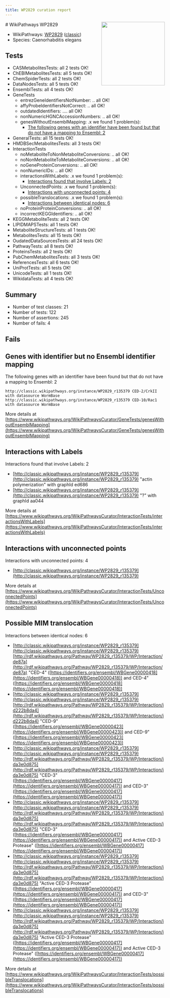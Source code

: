 ```yaml
---
title: WP2829 curation report
---
```


<img style="float: right; width: 200px" src="https://upload.wikimedia.org/wikipedia/commons/thumb/8/83/Wplogo_with_text_500.png/640px-Wplogo_with_text_500.png" />
# WikiPathways WP2829

* WikiPathways: [WP2829](https://wikipathways.org/pathways/WP2829) ([classic](https://classic.wikipathways.org/instance/WP2829))
* Species: Caenorhabditis elegans
## Tests
* CASMetabolitesTests: all 2 tests OK!
* ChEBIMetabolitesTests: all 5 tests OK!
* ChemSpiderTests: all 2 tests OK!
* DataNodesTests: all 5 tests OK!
* EnsemblTests: all 4 tests OK!
* GeneTests
    * entrezGeneIdentifiersNotNumber: .. all OK!
    * affyProbeIdentifiersNotCorrect: .. all OK!
    * outdatedIdentifiers: .... all OK!
    * nonNumericHGNCAccessionNumbers: .. all OK!
    * genesWithoutEnsemblMapping: .x we found 1 problem(s):
        * [The following genes with an identifier have been found but that do not have a mapping to Ensembl: 2](#40286d84)
* GeneralTests: all 15 tests OK!
* HMDBSecMetabolitesTests: all 3 tests OK!
* InteractionTests
    * noMetaboliteToNonMetaboliteConversions: .. all OK!
    * noNonMetaboliteToMetaboliteConversions: .. all OK!
    * noGeneProteinConversions: .. all OK!
    * nonNumericIDs: .. all OK!
    * interactionsWithLabels: .x we found 1 problem(s):
        * [Interactions found that involve Labels: 2](#630d2679)
    * UnconnectedPoints: .x we found 1 problem(s):
        * [Interactions with unconnected points: 4](#35a61adc)
    * possibleTranslocations: .x we found 1 problem(s):
        * [Interactions between identical nodes: 6](#1c11820b)
    * noProteinProteinConversions: .. all OK!
    * incorrectKEGGIdentifiers: .. all OK!
* KEGGMetaboliteTests: all 2 tests OK!
* LIPIDMAPSTests: all 1 tests OK!
* MetaboliteStructureTests: all 1 tests OK!
* MetabolitesTests: all 15 tests OK!
* OudatedDataSourcesTests: all 24 tests OK!
* PathwayTests: all 8 tests OK!
* ProteinsTests: all 2 tests OK!
* PubChemMetabolitesTests: all 3 tests OK!
* ReferencesTests: all 6 tests OK!
* UniProtTests: all 5 tests OK!
* UnicodeTests: all 1 tests OK!
* WikidataTests: all 4 tests OK!


## Summary

* Number of test classes: 21
* Number of tests: 122
* Number of assertions: 245
* Number of fails: 4

## Fails

<a name="40286d84" />

## Genes with identifier but no Ensembl identifier mapping

The following genes with an identifier have been found but that do not have a mapping to Ensembl: 2
```
http://classic.wikipathways.org/instance/WP2829_r135379 CED-2/CrkII with datasource WormBase
http://classic.wikipathways.org/instance/WP2829_r135379 CED-10/Rac1 with datasource WormBase
```

More details at [https://www.wikipathways.org/WikiPathwaysCurator/GeneTests/genesWithoutEnsemblMapping](https://www.wikipathways.org/WikiPathwaysCurator/GeneTests/genesWithoutEnsemblMapping)

<a name="630d2679" />

## Interactions with Labels

Interactions found that involve Labels: 2

* [http://classic.wikipathways.org/instance/WP2829_r135379](http://classic.wikipathways.org/instance/WP2829_r135379) "actin
polymerization" with graphId ed686
* [http://classic.wikipathways.org/instance/WP2829_r135379](http://classic.wikipathways.org/instance/WP2829_r135379) "?" with graphId aa044


More details at [https://www.wikipathways.org/WikiPathwaysCurator/InteractionTests/interactionsWithLabels](https://www.wikipathways.org/WikiPathwaysCurator/InteractionTests/interactionsWithLabels)

<a name="35a61adc" />

## Interactions with unconnected points

Interactions with unconnected points: 4

* [http://classic.wikipathways.org/instance/WP2829_r135379](http://classic.wikipathways.org/instance/WP2829_r135379)


More details at [https://www.wikipathways.org/WikiPathwaysCurator/InteractionTests/UnconnectedPoints](https://www.wikipathways.org/WikiPathwaysCurator/InteractionTests/UnconnectedPoints)

<a name="1c11820b" />

## Possible MIM translocation

Interactions between identical nodes: 6

* [http://classic.wikipathways.org/instance/WP2829_r135379](http://classic.wikipathways.org/instance/WP2829_r135379) [http://rdf.wikipathways.org/Pathway/WP2829_r135379/WP/Interaction/de87a](http://rdf.wikipathways.org/Pathway/WP2829_r135379/WP/Interaction/de87a) "CED-4" ([https://identifiers.org/ensembl/WBGene00000418](https://identifiers.org/ensembl/WBGene00000418)) and 
CED-4" ([https://identifiers.org/ensembl/WBGene00000418](https://identifiers.org/ensembl/WBGene00000418))
* [http://classic.wikipathways.org/instance/WP2829_r135379](http://classic.wikipathways.org/instance/WP2829_r135379) [http://rdf.wikipathways.org/Pathway/WP2829_r135379/WP/Interaction/id222b8da4](http://rdf.wikipathways.org/Pathway/WP2829_r135379/WP/Interaction/id222b8da4) "CED-9" ([https://identifiers.org/ensembl/WBGene00000423](https://identifiers.org/ensembl/WBGene00000423)) and 
CED-9" ([https://identifiers.org/ensembl/WBGene00000423](https://identifiers.org/ensembl/WBGene00000423))
* [http://classic.wikipathways.org/instance/WP2829_r135379](http://classic.wikipathways.org/instance/WP2829_r135379) [http://rdf.wikipathways.org/Pathway/WP2829_r135379/WP/Interaction/ida3e0d875](http://rdf.wikipathways.org/Pathway/WP2829_r135379/WP/Interaction/ida3e0d875) "CED-3" ([https://identifiers.org/ensembl/WBGene00000417](https://identifiers.org/ensembl/WBGene00000417)) and 
CED-3" ([https://identifiers.org/ensembl/WBGene00000417](https://identifiers.org/ensembl/WBGene00000417))
* [http://classic.wikipathways.org/instance/WP2829_r135379](http://classic.wikipathways.org/instance/WP2829_r135379) [http://rdf.wikipathways.org/Pathway/WP2829_r135379/WP/Interaction/ida3e0d875](http://rdf.wikipathways.org/Pathway/WP2829_r135379/WP/Interaction/ida3e0d875) "CED-3" ([https://identifiers.org/ensembl/WBGene00000417](https://identifiers.org/ensembl/WBGene00000417)) and 
Active CED-3 Protease" ([https://identifiers.org/ensembl/WBGene00000417](https://identifiers.org/ensembl/WBGene00000417))
* [http://classic.wikipathways.org/instance/WP2829_r135379](http://classic.wikipathways.org/instance/WP2829_r135379) [http://rdf.wikipathways.org/Pathway/WP2829_r135379/WP/Interaction/ida3e0d875](http://rdf.wikipathways.org/Pathway/WP2829_r135379/WP/Interaction/ida3e0d875) "Active CED-3 Protease" ([https://identifiers.org/ensembl/WBGene00000417](https://identifiers.org/ensembl/WBGene00000417)) and 
CED-3" ([https://identifiers.org/ensembl/WBGene00000417](https://identifiers.org/ensembl/WBGene00000417))
* [http://classic.wikipathways.org/instance/WP2829_r135379](http://classic.wikipathways.org/instance/WP2829_r135379) [http://rdf.wikipathways.org/Pathway/WP2829_r135379/WP/Interaction/ida3e0d875](http://rdf.wikipathways.org/Pathway/WP2829_r135379/WP/Interaction/ida3e0d875) "Active CED-3 Protease" ([https://identifiers.org/ensembl/WBGene00000417](https://identifiers.org/ensembl/WBGene00000417)) and 
Active CED-3 Protease" ([https://identifiers.org/ensembl/WBGene00000417](https://identifiers.org/ensembl/WBGene00000417))


More details at [https://www.wikipathways.org/WikiPathwaysCurator/InteractionTests/possibleTranslocations](https://www.wikipathways.org/WikiPathwaysCurator/InteractionTests/possibleTranslocations)

